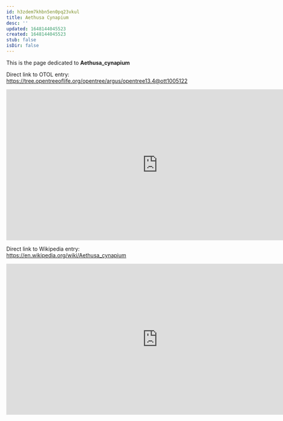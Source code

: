 ```yaml
---
id: h3zdem7khbn5en0pq23vkul
title: Aethusa Cynapium
desc: ''
updated: 1648144045523
created: 1648144045523
stub: false
isDir: false
---
```

This is the page dedicated to **Aethusa_cynapium**


Direct link to OTOL entry: https://tree.opentreeoflife.org/opentree/argus/opentree13.4@ott1005122



<html>
    <body>
    <iframe src="https://tree.opentreeoflife.org/opentree/argus/opentree13.4@ott1005122"
    width="800" height="400" frameborder="0" allowfullscreen> </iframe>
    </body>
</html>
    


Direct link to Wikipedia entry: https://en.wikipedia.org/wiki/Aethusa_cynapium



<html>
    <body>
    <iframe src="https://en.wikipedia.org/wiki/Aethusa_cynapium"
    width="800" height="400" frameborder="0" allowfullscreen> </iframe>
    </body>
</html>
    
